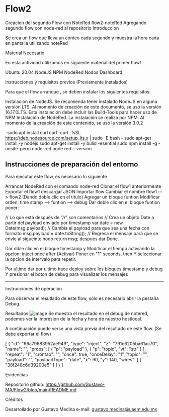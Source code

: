# Flow2
Creacion del segundo Flow con NoteRed
flow2-noteRed
Agregando segundo flow con node-red al repositorio 
Introduccion

Se crea un flow que lleva un conteo cada segundo y muestra la hora cada en pantalla
utilizando noteRed

Material Necesario

En esta actividad utilizamos en siguiente material del primer flow1

Ubuntu 20.04
NodeJS
    NPM
    NodeRed
    Nodos Dashboard  

Instrucciones y requisitos previos   (Previamente instalados)

Para que el flow arranque , se deben instalar los siguientes requisitos:

Instalación de NodeJS. Se recomienda tener instalado NodeJS en alguna versión LTS. Al momento de creación de este documento, se usó la versión 16.17.0LTS. Esta instalación debe incluir las Build-Tools para hacer uso de NPM
Instalación de NodeRed. La instalación se realiza por NPM. Al momento de la creación de este contenido, se usó la versión 3.0.2

-sudo apt install curl curl -curl -fsSL https://deb.nodesource.com/setup_lts.x | sudo -E bash - sudo apt-get install -y nodejs sudo apt-get install -y bulid -esential sudo npm install -g -unsite-perm node-red node red --version

Instrucciones de preparación del entorno
---------------------------------------------------------------------------
Para ejecutar este flow, es necesario lo siguiente

Arrancar NodeRed con el comando node-red
Clonar el flow1 anteriormente
Exportar el flow1
descargar JSON
Importar flow
Cambiar el nombre  flow1 --> flow2 (Dando doble clic en el titulo)
Agregar un bloque funtion
Modificar orden: time stamp --> funtion  --> debug
Dar doble clic en el bloque funtion poner:

// Lo que está después de “//” son comentarios
// Crea un objeto Date a partir del payload enviado por timestamp
var date = new Date(msg.payload);
// Cambia el payload para que sea una fecha con formato
msg.payload = date.toString();
// Regresa el mensaje para que se envíe al sigueinte nodo
return msg;
despues dar Done.

Dar dible clic en el bloque timestamp
y Modificar el tiempo activiando la opcion:
inject once after  (Activar)
Poner en  "1" seconds, then
Y seleccionar la opcion de intervalo para repetir.

Por ultimo dar por ultimo hace deploy sobre los bloques timestamp y debug
Y presionar el boton de debug para visualizar los mensajes

-----------------------------------------------------------------------

Instrucciones de operación

Para observar el resutlado de este flow, sólo es necesario abrir la pestaña Debug. 


Resultados
![image](https://user-images.githubusercontent.com/111370930/188944728-2697e741-8bb7-47f8-8bdf-e1602db21db3.png)
Se muestra el resultado en el debug de notered, podemos ver la impresion de la fecha y hora de nuestro hostlocal.

A continuación puede verse una vista previa del resultado de este flow. (Se debe exportar el flow)

[
    {
        "id": "66a79683952ae949",
        "type": "inject",
        "z": "791c6205ba61ac70",
        "name": "",
        "props": [
            {
                "p": "payload"
            },
            {
                "p": "topic",
                "vt": "str"
            }
        ],
        "repeat": "1",
        "crontab": "",
        "once": true,
        "onceDelay": "1",
        "topic": "",
        "payload": "",
        "payloadType": "date",
        "x": 90,
        "y": 140,
        "wires": [
            [
                "38f248c6d39200e5"
            ]
        ]
    }
]

Evidencias

Repositorio github: https://github.com/Gustavo-MA/Flow2/blob/main/README.md

Créditos

Desarrollado por Gustavo Medina e-mail: gustavo.medina@uaem.edu.mx
